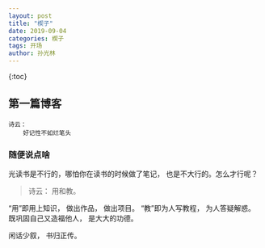 ```yaml
---
layout: post
title: "楔子"
date: 2019-09-04
categories: 楔子
tags: 开场
author: 孙光林
---
```


<!-- - content -->

{:toc}

 第一篇博客
 ---

    诗云：
        好记性不如烂笔头

### 随便说点啥

光读书是不行的，哪怕你在读书的时候做了笔记， 也是不大行的。怎么才行呢？

> 诗云： 用和教。





“用”即用上知识， 做出作品， 做出项目。
“教”即为人写教程， 为人答疑解惑。 既巩固自己又造福他人， 是大大的功德。

闲话少叙， 书归正传。